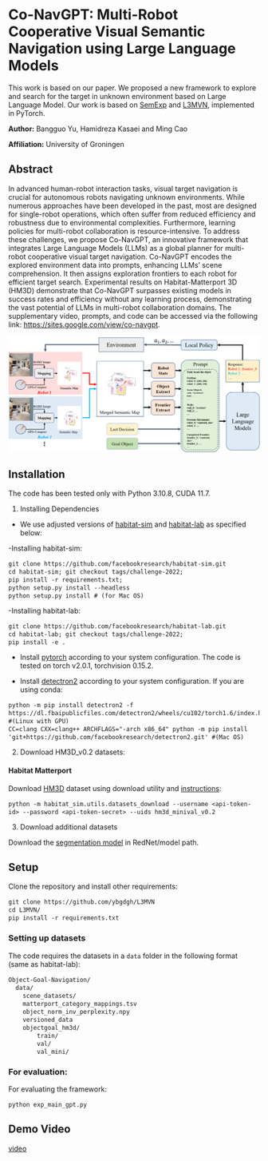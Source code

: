 # Co-NavGPT: Multi-Robot Cooperative Visual Semantic Navigation using Large Language Models

This work is based on our paper. We proposed a new framework to explore and search for the target in unknown environment based on Large Language Model. Our work is based on [SemExp](https://github.com/devendrachaplot/Object-Goal-Navigation) and [L3MVN](https://sites.google.com/view/l3mvn), implemented in PyTorch.

**Author:** Bangguo Yu, Hamidreza Kasaei and Ming Cao

**Affiliation:** University of Groningen

## Abstract

In advanced human-robot interaction tasks, visual target navigation is crucial for autonomous robots navigating unknown environments. While numerous approaches have been developed in the past, most are designed for single-robot operations, which often suffer from reduced efficiency and robustness due to environmental complexities. Furthermore, learning policies for multi-robot collaboration is resource-intensive. To address these challenges, we propose Co-NavGPT, an innovative framework that integrates Large Language Models (LLMs) as a global planner for multi-robot cooperative visual target navigation. Co-NavGPT encodes the explored environment data into prompts, enhancing LLMs’ scene comprehension. It then assigns exploration frontiers to
each robot for efficient target search. Experimental results on Habitat-Matterport 3D (HM3D) demonstrate that Co-NavGPT surpasses existing models in success rates and efficiency without any learning process, demonstrating the vast potential of LLMs in multi-robot collaboration domains. The supplementary video, prompts, and code can be accessed via the following link: https://sites.google.com/view/co-navgpt.

![image-20200706200822807](img/framework.png)

## Installation

The code has been tested only with Python 3.10.8, CUDA 11.7.

1. Installing Dependencies
- We use adjusted versions of [habitat-sim](https://github.com/facebookresearch/habitat-sim) and [habitat-lab](https://github.com/facebookresearch/habitat-lab) as specified below:

-Installing habitat-sim:
```
git clone https://github.com/facebookresearch/habitat-sim.git
cd habitat-sim; git checkout tags/challenge-2022; 
pip install -r requirements.txt; 
python setup.py install --headless
python setup.py install # (for Mac OS)
```

-Installing habitat-lab:
```
git clone https://github.com/facebookresearch/habitat-lab.git
cd habitat-lab; git checkout tags/challenge-2022; 
pip install -e .
```

- Install [pytorch](https://pytorch.org/) according to your system configuration. The code is tested on torch v2.0.1, torchvision 0.15.2. 

- Install [detectron2](https://github.com/facebookresearch/detectron2/) according to your system configuration. If you are using conda:
```
python -m pip install detectron2 -f https://dl.fbaipublicfiles.com/detectron2/wheels/cu102/torch1.6/index.html #(Linux with GPU)
CC=clang CXX=clang++ ARCHFLAGS="-arch x86_64" python -m pip install 'git+https://github.com/facebookresearch/detectron2.git' #(Mac OS)
```

2. Download HM3D_v0.2 datasets:

#### Habitat Matterport
Download [HM3D](https://aihabitat.org/datasets/hm3d/) dataset using download utility and [instructions](https://github.com/facebookresearch/habitat-sim/blob/main/DATASETS.md#habitat-matterport-3d-research-dataset-hm3d):
```
python -m habitat_sim.utils.datasets_download --username <api-token-id> --password <api-token-secret> --uids hm3d_minival_v0.2
```

3. Download additional datasets

Download the [segmentation model](https://drive.google.com/file/d/1U0dS44DIPZ22nTjw0RfO431zV-lMPcvv/view?usp=share_link) in RedNet/model path.


## Setup
Clone the repository and install other requirements:
```
git clone https://github.com/ybgdgh/L3MVN
cd L3MVN/
pip install -r requirements.txt
```

### Setting up datasets
The code requires the datasets in a `data` folder in the following format (same as habitat-lab):
```
Object-Goal-Navigation/
  data/
    scene_datasets/
    matterport_category_mappings.tsv
    object_norm_inv_perplexity.npy
    versioned_data
    objectgoal_hm3d/
        train/
        val/
        val_mini/
```


### For evaluation: 
For evaluating the framework:
```
python exp_main_gpt.py
```


## Demo Video

[video](https://sites.google.com/view/co-navgpt)